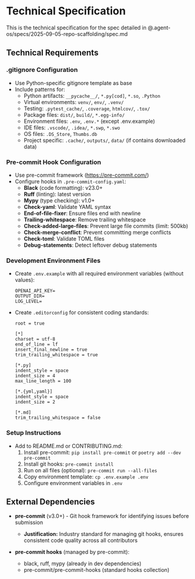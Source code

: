 # Technical Specification

This is the technical specification for the spec detailed in @.agent-os/specs/2025-09-05-repo-scaffolding/spec.md

## Technical Requirements

### .gitignore Configuration
- Use Python-specific gitignore template as base
- Include patterns for:
  - Python artifacts: `__pycache__/`, `*.py[cod]`, `*.so`, `.Python`
  - Virtual environments: `venv/`, `env/`, `.venv/`
  - Testing: `.pytest_cache/`, `.coverage`, `htmlcov/`, `.tox/`
  - Package files: `dist/`, `build/`, `*.egg-info/`
  - Environment files: `.env`, `.env.*` (except .env.example)
  - IDE files: `.vscode/`, `.idea/`, `*.swp`, `*.swo`
  - OS files: `.DS_Store`, `Thumbs.db`
  - Project specific: `.cache/`, `outputs/`, `data/` (if contains downloaded data)

### Pre-commit Hook Configuration
- Use pre-commit framework (https://pre-commit.com/)
- Configure hooks in `.pre-commit-config.yaml`:
  - **Black** (code formatting): v23.0+
  - **Ruff** (linting): latest version
  - **Mypy** (type checking): v1.0+
  - **Check-yaml**: Validate YAML syntax
  - **End-of-file-fixer**: Ensure files end with newline
  - **Trailing-whitespace**: Remove trailing whitespace
  - **Check-added-large-files**: Prevent large file commits (limit: 500kb)
  - **Check-merge-conflict**: Prevent committing merge conflicts
  - **Check-toml**: Validate TOML files
  - **Debug-statements**: Detect leftover debug statements

### Development Environment Files
- Create `.env.example` with all required environment variables (without values):
  ```
  OPENAI_API_KEY=
  OUTPUT_DIR=
  LOG_LEVEL=
  ```
- Create `.editorconfig` for consistent coding standards:
  ```
  root = true

  [*]
  charset = utf-8
  end_of_line = lf
  insert_final_newline = true
  trim_trailing_whitespace = true

  [*.py]
  indent_style = space
  indent_size = 4
  max_line_length = 100

  [*.{yml,yaml}]
  indent_style = space
  indent_size = 2

  [*.md]
  trim_trailing_whitespace = false
  ```

### Setup Instructions
- Add to README.md or CONTRIBUTING.md:
  1. Install pre-commit: `pip install pre-commit` or `poetry add --dev pre-commit`
  2. Install git hooks: `pre-commit install`
  3. Run on all files (optional): `pre-commit run --all-files`
  4. Copy environment template: `cp .env.example .env`
  5. Configure environment variables in `.env`

## External Dependencies

- **pre-commit** (v3.0+) - Git hook framework for identifying issues before submission
  - **Justification:** Industry standard for managing git hooks, ensures consistent code quality across all contributors

- **pre-commit hooks** (managed by pre-commit):
  - black, ruff, mypy (already in dev dependencies)
  - pre-commit/pre-commit-hooks (standard hooks collection)
